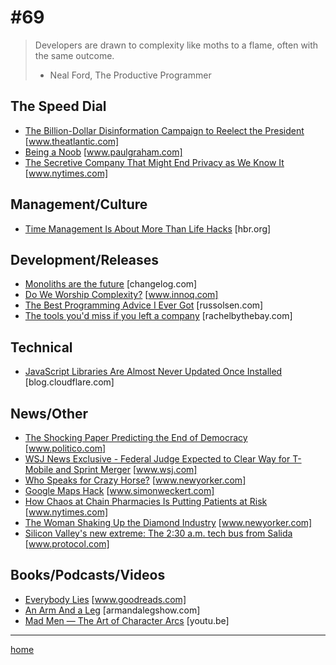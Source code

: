 # #69

>Developers are drawn to complexity like moths to a flame, often with the same outcome.
> -  Neal Ford, The Productive Programmer


## The Speed Dial
* [The Billion-Dollar Disinformation Campaign to Reelect the President](https://www.theatlantic.com/magazine/archive/2020/03/the-2020-disinformation-war/605530/) [www.theatlantic.com]
* [Being a Noob](http://www.paulgraham.com/noob.html) [www.paulgraham.com]
* [The Secretive Company That Might End Privacy as We Know It](https://www.nytimes.com/2020/01/18/technology/clearview-privacy-facial-recognition.html) [www.nytimes.com]

## Management/Culture
* [Time Management Is About More Than Life Hacks](https://hbr.org/2020/01/time-management-is-about-more-than-life-hacks) [hbr.org]

## Development/Releases
* [Monoliths are the future](https://changelog.com/posts/monoliths-are-the-future) [changelog.com]
* [Do We Worship Complexity?](https://www.innoq.com/en/blog/do-we-worship-complexity/) [www.innoq.com]
* [The Best Programming Advice I Ever Got](http://russolsen.com/articles/2012/08/09/the-best-programming-advice-i-ever-got.html) [russolsen.com]
* [The tools you'd miss if you left a company](http://rachelbythebay.com/w/2020/02/08/miss/) [rachelbythebay.com]

## Technical
* [JavaScript Libraries Are Almost Never Updated Once Installed](https://blog.cloudflare.com/javascript-libraries-are-almost-never-updated/) [blog.cloudflare.com]

## News/Other
* [The Shocking Paper Predicting the End of Democracy](https://www.politico.com/magazine/story/2019/09/08/shawn-rosenberg-democracy-228045) [www.politico.com]
* [WSJ News Exclusive - Federal Judge Expected to Clear Way for T-Mobile and Sprint Merger](https://www.wsj.com/articles/u-s-district-judge-expected-to-rule-in-favor-of-sprint-t-mobile-merger-11581376688?mod=hp_lead_pos1) [www.wsj.com]
* [Who Speaks for Crazy Horse?](https://www.newyorker.com/magazine/2019/09/23/who-speaks-for-crazy-horse) [www.newyorker.com]
* [Google Maps Hack](http://www.simonweckert.com/googlemapshacks.html) [www.simonweckert.com]
* [How Chaos at Chain Pharmacies Is Putting Patients at Risk](https://www.nytimes.com/2020/01/31/health/pharmacists-medication-errors.html) [www.nytimes.com]
* [The Woman Shaking Up the Diamond Industry](https://www.newyorker.com/magazine/2020/02/03/the-woman-shaking-up-the-diamond-industry) [www.newyorker.com]
* [Silicon Valley's new extreme: The 2:30 a.m. tech bus from Salida](https://www.protocol.com/silicon-valley-tech-shuttles) [www.protocol.com]

## Books/Podcasts/Videos
* [Everybody Lies](https://www.goodreads.com/book/show/28512671-everybody-lies) [www.goodreads.com]
* [An Arm And a Leg](https://armandalegshow.com/) [armandalegshow.com]
* [Mad Men — The Art of Character Arcs](https://youtu.be/zF5CrPXMqjQ) [youtu.be]


___
[home](index.md)
